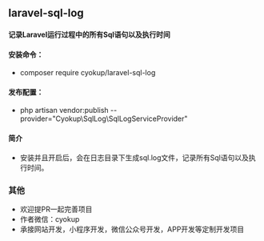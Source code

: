 ##  laravel-sql-log
#### 记录Laravel运行过程中的所有Sql语句以及执行时间
#### 安装命令：
- composer require cyokup/laravel-sql-log

#### 发布配置：
- php artisan vendor:publish --provider="Cyokup\SqlLog\SqlLogServiceProvider"

#### 简介
- 安装并且开启后，会在日志目录下生成sql.log文件，记录所有Sql语句以及执行时间。

### 其他
- 欢迎提PR一起完善项目
- 作者微信：cyokup
- 承接网站开发，小程序开发，微信公众号开发，APP开发等定制开发项目
